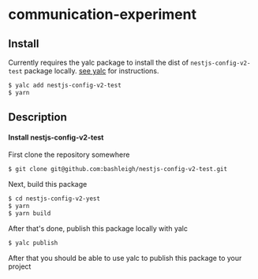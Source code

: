 # communication-experiment

## Install

Currently requires the yalc package to install the dist of `nestjs-config-v2-test` package locally. [see yalc](#install-nestjs-config-v2-test) for instructions.

```bash
$ yalc add nestjs-config-v2-test
$ yarn
```

## Description




#### Install nestjs-config-v2-test

First clone the repository somewhere

```bash
$ git clone git@github.com:bashleigh/nestjs-config-v2-test.git 
```

Next, build this package 

```bash
$ cd nestjs-config-v2-yest
$ yarn 
$ yarn build
```

After that's done, publish this package locally with yalc

```bash
$ yalc publish
```

After that you should be able to use yalc to publish this package to your project